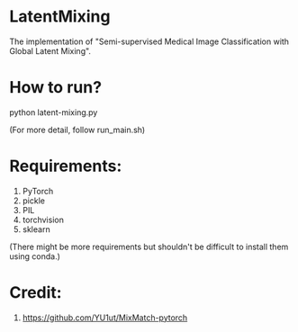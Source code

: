 # LatentMixing
The implementation of "Semi-supervised Medical Image Classification with Global Latent Mixing".

# How to run?
python latent-mixing.py 

(For more detail, follow run_main.sh)

# Requirements:
1. PyTorch
2. pickle
3. PIL
4. torchvision
5. sklearn

(There might be more requirements but shouldn't be difficult to install them using conda.)

# Credit:
1. https://github.com/YU1ut/MixMatch-pytorch

